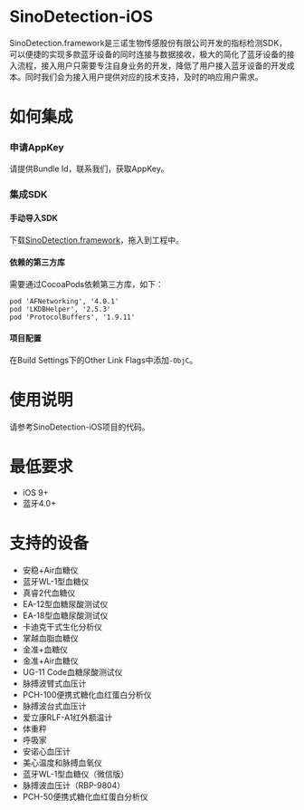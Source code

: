# SinoDetection-iOS
SinoDetection.framework是三诺生物传感股份有限公司开发的指标检测SDK，可以便捷的实现多款蓝牙设备的同时连接与数据接收，极大的简化了蓝牙设备的接入流程，接入用户只需要专注自身业务的开发，降低了用户接入蓝牙设备的开发成本。同时我们会为接入用户提供对应的技术支持，及时的响应用户需求。
# 如何集成
### 申请AppKey
请提供Bundle Id，联系我们，获取AppKey。
### 集成SDK
#### 手动导入SDK
下载[SinoDetection.framework](https://github.com/snintelligent/SinoDetection-iOS/releases/download/1.8.0/SinoDetection.framework.zip)，拖入到工程中。
#### 依赖的第三方库
需要通过CocoaPods依赖第三方库，如下：
```
pod 'AFNetworking', '4.0.1'
pod 'LKDBHelper', '2.5.3'
pod 'ProtocolBuffers', '1.9.11'
```
#### 项目配置
在Build Settings下的Other Link Flags中添加`-ObjC`。
# 使用说明
请参考SinoDetection-iOS项目的代码。
# 最低要求
* iOS 9+
* 蓝牙4.0+
# 支持的设备
* 安稳+Air血糖仪
* 蓝牙WL-1型血糖仪
* 真睿2代血糖仪
* EA-12型血糖尿酸测试仪
* EA-18型血糖尿酸测试仪
* 卡迪克干式生化分析仪
* 掌越血脂血糖仪
* 金准+血糖仪
* 金准+Air血糖仪
* UG-11 Code血糖尿酸测试仪
* 脉搏波臂式血压计
* PCH-100便携式糖化血红蛋白分析仪
* 脉搏波台式血压计
* 爱立康RLF-A1红外额温计
* 体重秤
* 呼吸家
* 安诺心血压计
* 美心温度和脉搏血氧仪
* 蓝牙WL-1型血糖仪（微信版）
* 脉搏波血压计（RBP-9804）
* PCH-50便携式糖化血红蛋白分析仪

